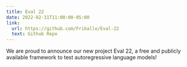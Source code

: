 ```yaml
---
title: Eval 22
date: 2022-02-31T11:00:00-05:00
link: 
  url: https://github.com/Frikallo/Eval-22
  text: Github Repo
---
```


We are proud to announce our new project Eval 22, a free and publicly available framework to test autoregressive language models!